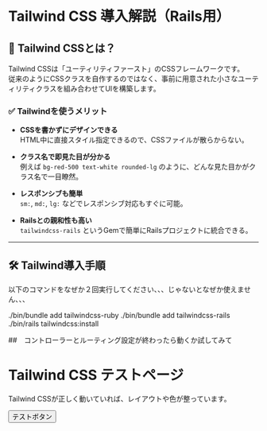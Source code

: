 # Tailwind CSS 導入解説（Rails用）

## 🌟 Tailwind CSSとは？

Tailwind CSSは「ユーティリティファースト」のCSSフレームワークです。  
従来のようにCSSクラスを自作するのではなく、事前に用意された小さなユーティリティクラスを組み合わせてUIを構築します。

### ✅ Tailwindを使うメリット

- **CSSを書かずにデザインできる**  
  HTML中に直接スタイル指定できるので、CSSファイルが散らからない。
  
- **クラス名で即見た目が分かる**  
  例えば `bg-red-500 text-white rounded-lg` のように、どんな見た目かがクラス名で一目瞭然。

- **レスポンシブも簡単**  
  `sm:`, `md:`, `lg:` などでレスポンシブ対応もすぐに可能。

- **Railsとの親和性も高い**  
  `tailwindcss-rails` というGemで簡単にRailsプロジェクトに統合できる。

---

## 🛠️ Tailwind導入手順

以下のコマンドをなぜか２回実行してください、、、じゃないとなぜか使えません、、、

./bin/bundle add tailwindcss-ruby
./bin/bundle add tailwindcss-rails
./bin/rails tailwindcss:install

##　コントローラーとルーティング設定が終わったら動くか試してみて
<body class="bg-gray-100 min-h-screen flex items-center justify-center">

  <div class="bg-white p-6 rounded-xl shadow-lg space-y-4 text-center">
    <h1 class="text-2xl font-bold text-blue-600">Tailwind CSS テストページ</h1>
    <p class="text-gray-600">Tailwind CSSが正しく動いていれば、レイアウトや色が整っています。</p>
    <button class="bg-blue-500 hover:bg-blue-600 text-white px-4 py-2 rounded transition">
      テストボタン
    </button>
  </div>

</body>
